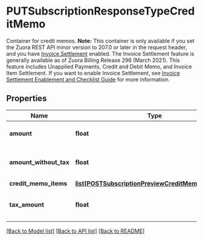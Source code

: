 # PUTSubscriptionResponseTypeCreditMemo

Container for credit memos.  **Note:** This container is only available if you set the Zuora REST API minor version to 207.0 or later in the request header, and you have  [Invoice Settlement](https://knowledgecenter.zuora.com/Billing/Billing_and_Payments/Invoice_Settlement) enabled. The Invoice Settlement feature is generally available as of Zuora Billing Release 296 (March 2021). This feature includes Unapplied Payments, Credit and Debit Memo, and Invoice Item Settlement. If you want to enable Invoice Settlement, see [Invoice Settlement Enablement and Checklist Guide](https://knowledgecenter.zuora.com/Billing/Billing_and_Payments/Invoice_Settlement/Invoice_Settlement_Migration_Checklist_and_Guide) for more information.  
## Properties
Name | Type | Description | Notes
------------ | ------------- | ------------- | -------------
**amount** | **float** | Credit memo amount. | [optional] 
**amount_without_tax** | **float** | Credit memo amount minus tax. | [optional] 
**credit_memo_items** | [**list[POSTSubscriptionPreviewCreditMemoItemsType]**](POSTSubscriptionPreviewCreditMemoItemsType.md) |  | [optional] 
**tax_amount** | **float** | Tax amount on the credit memo. | [optional] 

[[Back to Model list]](../README.md#documentation-for-models) [[Back to API list]](../README.md#documentation-for-api-endpoints) [[Back to README]](../README.md)


